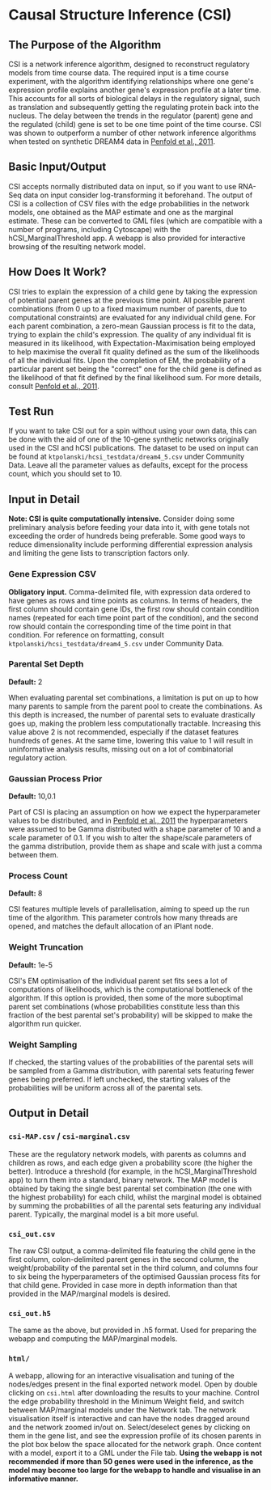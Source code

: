 # Causal Structure Inference (CSI)

## The Purpose of the Algorithm

CSI is a network inference algorithm, designed to reconstruct regulatory models from time course data. The required input is a time course experiment, with the algorithm identifying relationships where one gene's expression profile explains another gene's expression profile at a later time. This accounts for all sorts of biological delays in the regulatory signal, such as translation and subsequently getting the regulating protein back into the nucleus. The delay between the trends in the regulator (parent) gene and the regulated (child) gene is set to be one time point of the time course. CSI was shown to outperform a number of other network inference algorithms when tested on synthetic DREAM4 data in [Penfold et al., 2011][penfold2011].

## Basic Input/Output

CSI accepts normally distributed data on input, so if you want to use RNA-Seq data on input consider log-transforming it beforehand. The output of CSI is a collection of CSV files with the edge probabilities in the network models, one obtained as the MAP estimate and one as the marginal estimate. These can be converted to GML files (which are compatible with a number of programs, including Cytoscape) with the hCSI_MarginalThreshold app. A webapp is also provided for interactive browsing of the resulting network model.

## How Does It Work?

CSI tries to explain the expression of a child gene by taking the expression of potential parent genes at the previous time point. All possible parent combinations (from 0 up to a fixed maximum number of parents, due to computational constraints) are evaluated for any individual child gene. For each parent combination, a zero-mean Gaussian process is fit to the data, trying to explain the child's expression. The quality of any individual fit is measured in its likelihood, with Expectation-Maximisation being employed to help maximise the overall fit quality defined as the sum of the likelihoods of all the individual fits. Upon the completion of EM, the probability of a particular parent set being the "correct" one for the child gene is defined as the likelihood of that fit defined by the final likelihood sum. For more details, consult [Penfold et al., 2011][penfold2011].

## Test Run

If you want to take CSI out for a spin without using your own data, this can be done with the aid of one of the 10-gene synthetic networks originally used in the CSI and hCSI publications. The dataset to be used on input can be found at `ktpolanski/hcsi_testdata/dream4_5.csv` under Community Data. Leave all the parameter values as defaults, except for the process count, which you should set to 10.

## Input in Detail

**Note: CSI is quite computationally intensive.** Consider doing some preliminary analysis before feeding your data into it, with gene totals not exceeding the order of hundreds being preferable. Some good ways to reduce dimensionality include performing differential expression analysis and limiting the gene lists to transcription factors only.

### Gene Expression CSV

**Obligatory input.** Comma-delimited file, with expression data ordered to have genes as rows and time points as columns. In terms of headers, the first column should contain gene IDs, the first row should contain condition names (repeated for each time point part of the condition), and the second row should contain the corresponding time of the time point in that condition. For reference on formatting, consult `ktpolanski/hcsi_testdata/dream4_5.csv` under Community Data.

### Parental Set Depth

**Default:** 2

When evaluating parental set combinations, a limitation is put on up to how many parents to sample from the parent pool to create the combinations. As this depth is increased, the number of parental sets to evaluate drastically goes up, making the problem less computationally tractable. Increasing this value above 2 is not recommended, especially if the dataset features hundreds of genes. At the same time, lowering this value to 1 will result in uninformative analysis results, missing out on a lot of combinatorial regulatory action.

### Gaussian Process Prior

**Default:** 10,0.1

Part of CSI is placing an assumption on how we expect the hyperparameter values to be distributed, and in [Penfold et al., 2011][penfold2011] the hyperparameters were assumed to be Gamma distributed with a shape parameter of 10 and a scale parameter of 0.1. If you wish to alter the shape/scale parameters of the gamma distribution, provide them as shape and scale with just a comma between them.

### Process Count

**Default:** 8

CSI features multiple levels of parallelisation, aiming to speed up the run time of the algorithm. This parameter controls how many threads are opened, and matches the default allocation of an iPlant node.

### Weight Truncation

**Default:** 1e-5

CSI's EM optimisation of the individual parent set fits sees a lot of computations of likelihoods, which is the computational bottleneck of the algorithm. If this option is provided, then some of the more suboptimal parent set combinations (whose probabilities constitute less than this fraction of the best parental set's probability) will be skipped to make the algorithm run quicker.

### Weight Sampling

If checked, the starting values of the probabilities of the parental sets will be sampled from a Gamma distribution, with parental sets featuring fewer genes being preferred. If left unchecked, the starting values of the probabilities will be uniform across all of the parental sets.

## Output in Detail

### `csi-MAP.csv` / `csi-marginal.csv`

These are the regulatory network models, with parents as columns and children as rows, and each edge given a probability score (the higher the better). Introduce a threshold (for example, in the hCSI_MarginalThreshold app) to turn them into a standard, binary network. The MAP model is obtained by taking the single best parental set combination (the one with the highest probability) for each child, whilst the marginal model is obtained by summing the probabilities of all the parental sets featuring any individual parent. Typically, the marginal model is a bit more useful.

### `csi_out.csv`

The raw CSI output, a comma-delimited file featuring the child gene in the first column, colon-delimited parent genes in the second column, the weight/probability of the parental set in the third column, and columns four to six being the hyperparameters of the optimised Gaussian process fits for that child gene. Provided in case more in depth information than that provided in the MAP/marginal models is desired.

### `csi_out.h5`

The same as the above, but provided in .h5 format. Used for preparing the webapp and computing the MAP/marginal models.

### `html/`

A webapp, allowing for an interactive visualisation and tuning of the nodes/edges present in the final exported network model. Open by double clicking on `csi.html` after downloading the results to your machine. Control the edge probability threshold in the Minimum Weight field, and switch between MAP/marginal models under the Network tab. The network visualisation itself is interactive and can have the nodes dragged around and the network zoomed in/out on. Select/deselect genes by clicking on them in the gene list, and see the expression profile of its chosen parents in the plot box below the space allocated for the network graph. Once content with a model, export it to a GML under the File tab. **Using the webapp is not recommended if more than 50 genes were used in the inference, as the model may become too large for the webapp to handle and visualise in an informative manner.**

[penfold2011]: http://rsfs.royalsocietypublishing.org/content/1/6/857.short